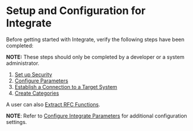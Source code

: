 # Setup and Configuration for Integrate

Before getting started with Integrate, verify the following steps have
been completed:

**NOTE:** These steps should only be completed by a developer or a
system administrator.

1.  [Set up Security](../Config/Set_up_Security_for_Integrate.htm)
2.  [Configure Parameters](../Config/Configure_ParametersIntegrate.htm)
3.  [Establish a Connection to a Target
    System](../../Common/Use_Cases/Establish_a_Connection_to_a_target_system_Overview.htm)
4.  [Create Categories](../Config/Create_Categories.htm)

A user can also [Extract RFC
Functions](../Config/Extract_RFC_Functions.htm).

**NOTE**: Refer to [Configure Integrate
Parameters](../../Common/Use_Cases/Configure_Integrate_Parameters.htm)
for additional configuration settings.
